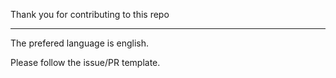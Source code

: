 Thank you for contributing to this repo

------

The prefered language is english.

Please follow the issue/PR template.